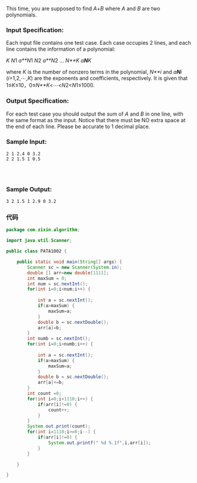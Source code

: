 This time, you are supposed to find *A*+*B* where *A* and *B* are two polynomials.

### Input Specification:

Each input file contains one test case. Each case occupies 2 lines, and each line contains the information of a polynomial:

*K* *N*1 *a**N*1 *N*2 *a**N*2 ... *N**K* *a**N**K*

where *K* is the number of nonzero terms in the polynomial, *N**i* and *a**N**i* (*i*=1,2,⋯,*K*) are the exponents and coefficients, respectively. It is given that 1≤*K*≤10，0≤*N**K*<⋯<*N*2<*N*1≤1000.

### Output Specification:

For each test case you should output the sum of *A* and *B* in one line, with the same format as the input. Notice that there must be NO extra space at the end of each line. Please be accurate to 1 decimal place.

### Sample Input:

```in
2 1 2.4 0 3.2
2 2 1.5 1 0.5

      
    
```

### Sample Output:

```out
3 2 1.5 1 2.9 0 3.2
```

### 代码

```java
package com.zixin.algorithm;

import java.util.Scanner;

public class PATA1002 {

	public static void main(String[] args) {
		Scanner sc = new Scanner(System.in);
		double [] arr=new double[1111];
		int maxSum = 0;
		int num = sc.nextInt();
		for(int i=0;i<num;i++) {
			
			int a = sc.nextInt();
			if(a>maxSum) {
				maxSum=a;
			}
			double b = sc.nextDouble();
			arr[a]=b;
		}
		int numb = sc.nextInt();
		for(int i=0;i<numb;i++) {
			
			int a = sc.nextInt();
			if(a>maxSum) {
				maxSum=a;
			}
			double b = sc.nextDouble();
			arr[a]+=b;
		}
		int count =0;
		for(int i=0;i<1110;i++) {
			if(arr[i]!=0) {
				count++;
			}
		}
		System.out.print(count);
		for(int i=1110;i>=0;i--) {
			if(arr[i]!=0) {
				System.out.printf(" %d %.1f",i,arr[i]);
			}
		}

	}

}

```

